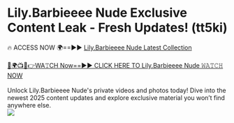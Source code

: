# Lily.Barbieeee Nude Exclusive Content Leak - Fresh Updates! (tt5ki)

🔥 ACCESS NOW 🌍==►► <a href="https://tinyurl.com/yc657z5k" rel="nofollow">Lily.Barbieeee Nude Latest Collection</a>
<br><br>
[🔴🌍📺📱👉WA𝚃CH Now==►► CLICK HERE TO Lily.Barbieeee Nude 𝚆𝙰𝚃𝙲𝙷 NOW](https://tinyurl.com/yc657z5k)
<br><br>
Unlock Lily.Barbieeee Nude's private videos and photos today! Dive into the newest 2025 content updates and explore exclusive material you won’t find anywhere else.
<br>
<a href="https://tinyurl.com/yc657z5k" rel="nofollow" data-target="animated-image.originalLink"><img src="https://camo.githubusercontent.com/8a4f000d20f83aca3bf7ec5f350d767afa0574a8a352519fd8cfa583a6f93a33/68747470733a2f2f692e696d6775722e636f6d2f644a486b345a712e676966" data-canonical-src="https://i.imgur.com/dJHk4Zq.gif" style="max-width: 100%; display: inline-block;" data-target="animated-image.originalImage"></a>
<br>
